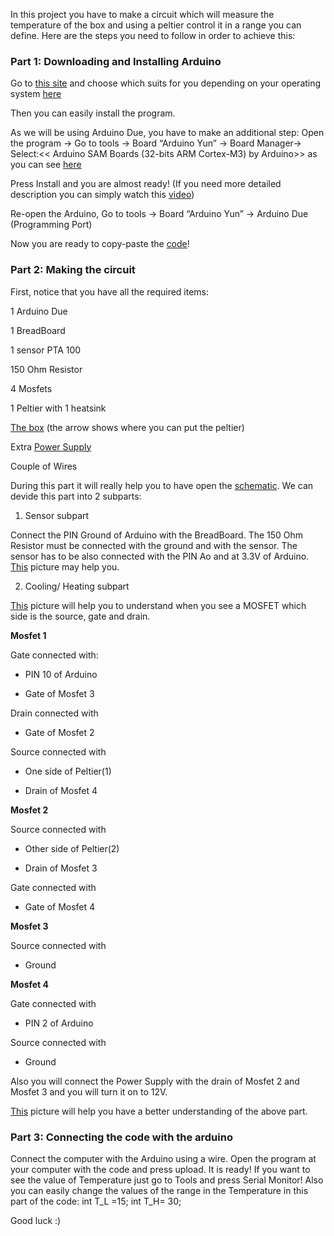 In this project you have to make a circuit which will measure the temperature of the box and using a peltier control it in a range you can define. Here are the steps you need to follow in order to achieve this:

### Part 1: Downloading and Installing Arduino

Go to [this site](https://www.arduino.cc/en/Main/software) and choose which suits for you depending on your operating system [here](https://git.science.uu.nl/m.lekou/experiment-design-2020/-/blob/master/projects/TemperatureControl_by_Chris_and_Maria/Instructions/Downloading_Arduino.jpg)

Then you can easily install the program.

As we will be using Arduino Due, you have to make an additional step:
Open the program
-> Go to tools -> Board “Arduino Yun” -> Board Manager-> Select:<< Arduino SAM Boards (32-bits ARM Cortex-M3) by Arduino>> as you can see [here](https://git.science.uu.nl/m.lekou/experiment-design-2020/-/blob/master/projects/TemperatureControl_by_Chris_and_Maria/Instructions/Installing_Arduino_Due.jpg)

Press Install and you are almost ready! (If you need more detailed description you can simply watch this [video](https://www.youtube.com/watch?v=ogXQIYnI8qE))

Re-open the Arduino, Go to tools -> Board “Arduino Yun” -> Arduino Due (Programming Port)

Now you are ready to copy-paste the [code](https://git.science.uu.nl/ued2020/experiment-design-2020/-/blob/master/projects/TemperatureControl_by_Chris_and_Maria/documantation/data/code.txt)!

### Part 2: Making the circuit

First, notice that you have all the required items:

1 Arduino Due

1 BreadBoard

1 sensor PTA 100

150 Ohm Resistor

4 Mosfets

1 Peltier with 1 heatsink 

[The box](https://git.science.uu.nl/m.lekou/experiment-design-2020/-/blob/master/projects/TemperatureControl_by_Chris_and_Maria/Instructions/the_box.jpg) (the arrow shows where you can put the peltier)

Extra [Power Supply](https://git.science.uu.nl/m.lekou/experiment-design-2020/-/blob/master/projects/TemperatureControl_by_Chris_and_Maria/Instructions/power_supply.jpg)

Couple of Wires

During this part it will really help you to have open the [schematic](https://git.science.uu.nl/ued2020/experiment-design-2020/-/blob/master/projects/TemperatureControl_by_Chris_and_Maria/documantation/data/schematic.pdf). 
We can devide this part into 2 subparts:

1. Sensor subpart

Connect the PIN Ground of Arduino with the BreadBoard. 
The 150 Ohm Resistor must be connected with the ground and with the sensor.
The sensor has to be also connected with the PIN Ao and at 3.3V of Arduino.
[This](https://git.science.uu.nl/m.lekou/experiment-design-2020/-/blob/master/projects/TemperatureControl_by_Chris_and_Maria/Instructions/Sensor_Part.jpg) picture may help you.

2. Cooling/ Heating subpart

[This](https://git.science.uu.nl/m.lekou/experiment-design-2020/-/blob/master/projects/TemperatureControl_by_Chris_and_Maria/Instructions/Mosfet.png) picture will help you to understand when you see a MOSFET which side is the source, gate and drain.

**Mosfet 1**

Gate connected with:

- PIN 10 of Arduino

- Gate of Mosfet 3

Drain connected with 

- Gate of Mosfet 2

Source connected with 

- One side of Peltier(1)

- Drain of Mosfet 4

**Mosfet 2**

Source  connected with

- Other side of Peltier(2)

- Drain of Mosfet 3

Gate  connected with

- Gate of Mosfet 4

**Mosfet 3**

Source connected with

- Ground

**Mosfet 4**

Gate connected with

- PIN 2 of Arduino

Source connected with

- Ground

Also you will connect the Power Supply with the drain of Mosfet 2 and Mosfet 3  and you will turn it on to 12V.

[This](https://git.science.uu.nl/m.lekou/experiment-design-2020/-/blob/master/projects/TemperatureControl_by_Chris_and_Maria/Instructions/CoolingHeating.jpg) picture will help you have a better understanding of the above part.

### Part 3: Connecting the code with the arduino

Connect the computer with the Arduino using a wire.
Open the program at your computer with the code and press upload.
It is ready!
If you want to see the value of Temperature just go to Tools and press Serial Monitor!
Also you can easily change the values of the range in the Temperature in this part of the code:
int T_L =15;
int T_H= 30;

Good luck :)




